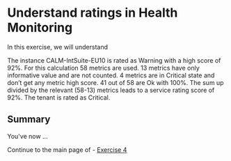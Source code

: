 # Understand ratings in Health Monitoring

In this exercise, we will understand 



The instance CALM-IntSuite-EU10 is rated as Warning with a high score of 92%. For this calculation 58 metrics are used. 13 metrics have only informative value and are not counted. 4 metrics are in Critical state and don’t get any metric high score. 41 out of 58 are Ok with 100%. The sum up divided by the relevant (58-13) metrics leads to a service rating score of 92%. The tenant is rated as Critical. 


## Summary

You've now ...

Continue to the main page of - [Exercise 4](../../ex4/)

<!--
## Exercise 2.1 Sub Exercise 1 Description

After completing these steps you will have created...

1. Click here.
<br>![](/exercises/ex2/images/02_01_0010.png)

2.	Insert this line of code.
```abap
response->set_text( |Hello ABAP World! | ). 
```

## Exercise 2.2 Sub Exercise 2 Description

After completing these steps you will have...

1.	Enter this code.
```abap
DATA(lt_params) = request->get_form_fields(  ).
READ TABLE lt_params REFERENCE INTO DATA(lr_params) WITH KEY name = 'cmd'.
  IF sy-subrc = 0.
    response->set_status( i_code = 200
                     i_reason = 'Everything is fine').
    RETURN.
  ENDIF.

```
-->


